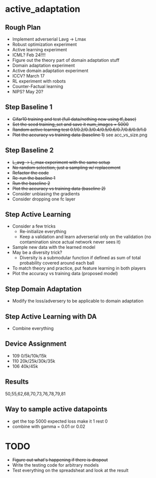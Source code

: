 # active_adaptation
## Rough Plan
- Implement adverserial Lavg -> Lmax
- Robust optimization experiment
- Active learning experiment
- ICML? Feb 24!!!!
- Figure out the theory part of domain adaptation stuff
- Domain adaptation experiment
- Active domain adaptation experiment
- ICCV? March 17
- RL experiment with robots
- Counter-Factual learning
- NIPS? May 20?

## Step Baseline 1
- <del>Cifar10 training and test (full data/nothing new using tf_base)</del>
- <del>Set the seed training_set and save it num_images = 5000</del>
- <del>Random active learning test 0.1/0.2/0.3/0.4/0.5/0.6/0.7/0.8/0.9/1.0</del>
- <del>Plot the accuracy vs training data (baseline 1)</del> see acc_vs_size.png

## Step Baseline 2
- <del>L_avg -> L_max experiment with the same setup </del>
- <del>No random selection, just a sampling w/ replacement </del>
- <del>Refactor the code</del>
- <del>Re-run the baseline 1</del>
- <del> Run the baseline 2 </del>
- <del> Plot the accuracy vs training data (baseline 2) </del>
- Consider unbiasing the gradients
- Consider dropping one fc layer

## Step Active Learning
- Consider a few tricks
    - Re-initialize everything
    - Keep a validation and learn adverserial only on the validation (no contamination since actual network never sees it)
- Sample new data with the learned model
- May be a diversity trick?
    - Diversity is a submodular function if defined as sum of total probability covered around each ball
- To match theory and practice, put feature learning in both players
- Plot the accuracy vs training data (proposed model)

## Step Domain Adaptation
- Modify the loss/adversery to be applicable to domain adaptation

## Step Active Learning with DA
- Combine everything

## Device Assignment
- 109 0/5k/10k/15k
- 110 20k/25k/30k/35k
- 106 40k/45k

## Results
50,55,62,68,70,73,76,78,79,81

## Way to sample active datapoints
- get the top 5000 expected loss make it 1 rest 0
- combine with gamma = 0.01 or 0.02

# TODO
- <del> Figure out what's happening if there is dropout </del>
- Write the testing code for arbitrary models 
- Test everything on the spreadsheat and look at the result

